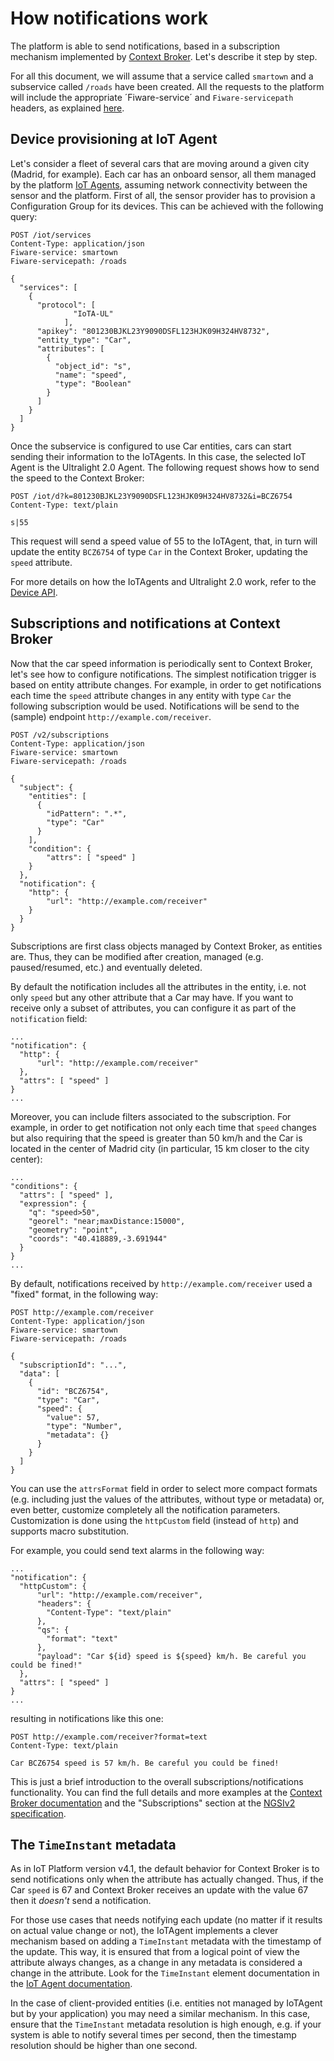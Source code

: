 # How notifications work

The platform is able to send notifications, based in a subscription mechanism implemented by 
[Context Broker](../context_broker.md). Let's describe it step by step.

For all this document, we will assume that a service called `smartown` and a subservice called `/roads` have been
created. All the requests to the platform will include the appropriate ´Fiware-service´ and `Fiware-servicepath`
headers, as explained [here](../multitenancy.md).

## Device provisioning at IoT Agent

Let's consider a fleet of several cars that are moving around a given city (Madrid, for example). Each car has an 
onboard sensor, all them managed by the platform [IoT Agents](../device_gateway.md), assuming network connectivity
between the sensor and the platform. First of all, the sensor provider has to provision a Configuration Group
for its devices. This can be achieved with the following query:

    POST /iot/services
    Content-Type: application/json
    Fiware-service: smartown
    Fiware-servicepath: /roads

    {
      "services": [
        {
          "protocol": [
                  "IoTA-UL"
                ],
          "apikey": "801230BJKL23Y9090DSFL123HJK09H324HV8732",
          "entity_type": "Car",
          "attributes": [
            {
              "object_id": "s",
              "name": "speed",
              "type": "Boolean"
            }
          ]
        }
      ]
    }

Once the subservice is configured to use Car entities, cars can start sending their information to the IoTAgents. In this
case, the selected IoT Agent is the Ultralight 2.0 Agent. The following request shows how to send the speed to the Context
Broker:

    POST /iot/d?k=801230BJKL23Y9090DSFL123HJK09H324HV8732&i=BCZ6754
    Content-Type: text/plain

    s|55

This request will send a speed value of 55 to the IoTAgent, that, in turn will update the entity `BCZ6754` of type
`Car` in the Context Broker, updating the `speed` attribute.

For more details on how the IoTAgents and Ultralight 2.0 work, refer to the [Device API](../device_api.md).

## Subscriptions and notifications at Context Broker 

Now that the car speed information is periodically sent to Context Broker, let's see how to configure notifications.
The simplest notification trigger is based on entity attribute changes. For example, in order to get
notifications each time the `speed` attribute changes in any entity with type `Car` the following
subscription would be used. Notifications will be send to the (sample) endpoint `http://example.com/receiver`.

    POST /v2/subscriptions
    Content-Type: application/json
    Fiware-service: smartown
    Fiware-servicepath: /roads

    {
      "subject": {
        "entities": [
          {
            "idPattern": ".*",
            "type": "Car"
          }
        ],
        "condition": {
            "attrs": [ "speed" ]
        }
      },
      "notification": {
        "http": {
            "url": "http://example.com/receiver"
        }
      }
    }

Subscriptions are first class objects managed by Context Broker, as entities are. Thus, they can be modified 
after creation, managed (e.g. paused/resumed, etc.) and eventually deleted. 

By default the notification includes all the attributes in the entity, i.e. not only `speed` but any other
attribute that a Car may have. If you want to receive only a subset of attributes, you can configure it
as part of the `notification` field:

    ...
    "notification": {
      "http": {
          "url": "http://example.com/receiver"
      },
      "attrs": [ "speed" ]
    }
    ...

Moreover, you can include filters associated to the subscription. For example, in order to get notification not
only each time that `speed` changes but also requiring that the speed is greater than 50 km/h and the Car 
is located in the center of Madrid city (in particular, 15 km closer to the city center):

    ...
    "conditions": {
      "attrs": [ "speed" ],
      "expression": {
        "q": "speed>50",
        "georel": "near;maxDistance:15000",
        "geometry": "point",
        "coords": "40.418889,-3.691944"        
      }
    }
    ...
         
By default, notifications received by `http://example.com/receiver` used a "fixed" format, in the following way:

    POST http://example.com/receiver
    Content-Type: application/json
    Fiware-service: smartown
    Fiware-servicepath: /roads

    {
      "subscriptionId": "...",   
      "data": [ 
        { 
          "id": "BCZ6754", 
          "type": "Car",   
          "speed": { 
            "value": 57, 
            "type": "Number", 
            "metadata": {} 
          }
        } 
      ]
    }


You can use the `attrsFormat` field in order to select more compact formats (e.g. including just the values of the
attributes, without type or metadata) or, even better, customize completely all the notification parameters.
Customization is done using the `httpCustom` field (instead of `http`) and supports macro substitution. 

For example, you could send text alarms in the following way:

    ...
    "notification": {
      "httpCustom": {
          "url": "http://example.com/receiver",
          "headers": { 
            "Content-Type": "text/plain" 
          },
          "qs": {
            "format": "text"
          },
          "payload": "Car ${id} speed is ${speed} km/h. Be careful you could be fined!" 
      },
      "attrs": [ "speed" ]
    }
    ...


resulting in notifications like this one:

    POST http://example.com/receiver?format=text
    Content-Type: text/plain

    Car BCZ6754 speed is 57 km/h. Be careful you could be fined!

This is just a brief introduction to the overall subscriptions/notifications functionality. You can find
the full details and more examples at the [Context Broker documentation](https://fiware-orion.readthedocs.io/en/master/user/walkthrough_apiv2/index.html#subscriptions) and the "Subscriptions" section at the
[NGSIv2 specification](http://telefonicaid.github.io/fiware-orion/api/v2/stable/).

## The `TimeInstant` metadata

As in IoT Platform version v4.1, the default behavior for Context Broker is to send notifications only
when the attribute has actually changed. Thus, if the Car `speed` is 67 and Context Broker receives
an update with the value 67 then it *doesn't* send a notification.

For those use cases that needs notifying each update (no matter if it results on actual value change or not), the
IoTAgent implements a clever mechanism based on adding a `TimeInstant` metadata with the timestamp of the update. 
This way, it is ensured that from a logical point of view the attribute always changes, as a change in any metadata 
is considered a change in the attribute. Look for the `TimeInstant` element documentation in the [IoT Agent documentation](https://github.com/telefonicaid/iotagent-node-lib#the-timeinstant-element).

In the case of client-provided entities (i.e. entities not managed by IoTAgent but by your application) you may need a 
similar mechanism. In this case, ensure that the `TimeInstant` metadata resolution is high enough, e.g. if your system
is able to notify several times per second, then the timestamp resolution should be higher than one second.
